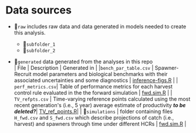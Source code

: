 # Data sources  

- 📁`raw` includes raw data and data generated in models needed to create this analysis.  
    - 📁`subfolder_1`   
    - 📁`subfolder_2`   

- 📁`generated` data generated from the analyses in this repo  
| File | Description | Generated in |
|`bench_par_table.csv` | Spawner-Recruit model parameters and biological benchmarks with their associated uncertainties and some diagnostics |  [inference-figs.R](https://github.com/Pacific-salmon-assess/FR-PK-ResDoc/blob/main/analysis/R/inference-figs.R) |
| `perf_metrics.csv`| Table of performance metrics for each harvest control rule evaluated in the the forward simulation | [fwd.sim.R](https://github.com/Pacific-salmon-assess/yukon-CK-ResDoc/blob/main/analysis/R/fwd_sim.R) | 
| `TV_refpts.csv` | Time-varying reference points calculated using the most recent generation's (i.e., 5 year) average estimate of productivity ***to be deleted?***| [TV_ref_points.R](https://github.com/Pacific-salmon-assess/yukon-CK-ResDoc/blob/main/analysis/R/TV_ref_points.R)|
| 📁`simulations` | folder containing files `H_fwd.csv` and `S_fwd.csv` which describe projections of catch (i.e., harvest) and spawners through time under different HCRs | [fwd.sim.R](https://github.com/Pacific-salmon-assess/yukon-CK-ResDoc/blob/main/analysis/R/fwd_sim.R) |